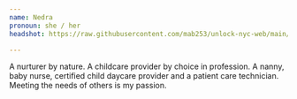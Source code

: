 ```yaml
---
name: Nedra
pronoun: she / her
headshot: https://raw.githubusercontent.com/mab253/unlock-nyc-web/main/uploads/nedra_lc.png

---
```

A nurturer by nature. A childcare provider by choice in profession. A nanny, baby nurse, certified child daycare provider and a patient care technician. Meeting the needs of others is my passion. 